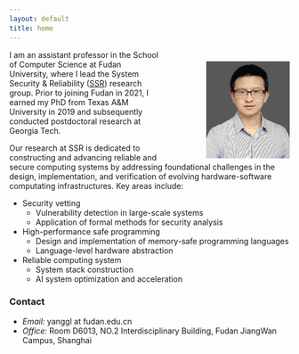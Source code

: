 ```yaml
---
layout: default
title: home
---
```



<img width="150px"  style="float:right; margin-left:80px;margin-top:20px;" src="./pictures/self.jpg">


I am an assistant professor in the School of Computer Science at Fudan University, where I lead the System Security & Reliability ([SSR](https://gitee.com/fudan-csr)) research group. Prior to joining Fudan in 2021, I earned my PhD from Texas A&M University in 2019 and subsequently conducted postdoctoral research at Georgia Tech. 

Our research at SSR is dedicated to constructing and advancing reliable and secure computing systems by addressing foundational challenges in the design, implementation, and verification of evolving hardware-software computating infrastructures. Key areas include:

- Security vetting 
   - Vulnerability detection in large-scale systems 
   - Application of formal methods for security analysis
- High-performance safe programming
   - Design and implementation of memory-safe programming languages
   - Language-level hardware abstraction 
- Reliable computing system
   - System stack construction
   - AI system optimization and acceleration

### Contact

- <em>Email:</em> yanggl at fudan.edu.cn
- <em>Office:</em> Room D6013, NO.2 Interdisciplinary Building, Fudan JiangWan Campus, Shanghai




